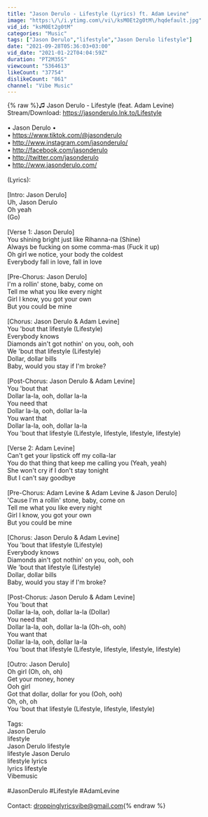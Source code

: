```yaml
---
title: "Jason Derulo - Lifestyle (Lyrics) ft. Adam Levine"
image: "https:\/\/i.ytimg.com\/vi\/ksM0Et2g0tM\/hqdefault.jpg"
vid_id: "ksM0Et2g0tM"
categories: "Music"
tags: ["Jason Derulo","lifestyle","Jason Derulo lifestyle"]
date: "2021-09-28T05:36:03+03:00"
vid_date: "2021-01-22T04:04:59Z"
duration: "PT2M35S"
viewcount: "5364613"
likeCount: "37754"
dislikeCount: "861"
channel: "Vibe Music"
---
```

{% raw %}♫ Jason Derulo - Lifestyle (feat. Adam Levine)<br />Stream/Download: <a rel="nofollow" target="blank" href="https://jasonderulo.lnk.to/Lifestyle">https://jasonderulo.lnk.to/Lifestyle</a><br /><br />• Jason Derulo •<br />• <a rel="nofollow" target="blank" href="https://www.tiktok.com/@jasonderulo">https://www.tiktok.com/@jasonderulo</a><br /> • <a rel="nofollow" target="blank" href="http://www.instagram.com/jasonderulo/">http://www.instagram.com/jasonderulo/</a> <br /> • <a rel="nofollow" target="blank" href="http://facebook.com/jasonderulo">http://facebook.com/jasonderulo</a> <br /> • <a rel="nofollow" target="blank" href="http://twitter.com/jasonderulo">http://twitter.com/jasonderulo</a>  <br /> • <a rel="nofollow" target="blank" href="http://www.jasonderulo.com/">http://www.jasonderulo.com/</a><br /><br />(Lyrics):<br /><br />[Intro: Jason Derulo]<br />Uh, Jason Derulo<br />Oh yeah<br />(Go)<br /><br />[Verse 1: Jason Derulo]<br />You shining bright just like Rihanna-na (Shine)<br />Always be fucking on some comma-mas (Fuck it up)<br />Oh girl we notice, your body the coldest<br />Everybody fall in love, fall in love<br /><br />[Pre-Chorus: Jason Derulo]<br />I'm a rollin' stone, baby, come on<br />Tell me what you like every night<br />Girl I know, you got your own<br />But you could be mine<br /><br />[Chorus: Jason Derulo &amp; Adam Levine]<br />You 'bout that lifestyle (Lifestyle)<br />Everybody knows<br />Diamonds ain't got nothin' on you, ooh, ooh<br />We 'bout that lifestyle (Lifestyle)<br />Dollar, dollar bills<br />Baby, would you stay if I'm broke?<br /><br />[Post-Chorus: Jason Derulo &amp; Adam Levine]<br />You 'bout that<br />Dollar la-la, ooh, dollar la-la<br />You need that<br />Dollar la-la, ooh, dollar la-la<br />You want that<br />Dollar la-la, ooh, dollar la-la<br />You 'bout that lifestyle (Lifestyle, lifestyle, lifestyle, lifestylе)<br /><br />[Verse 2: Adam Levine]<br />Can't get your lipstick off my colla-lar<br />You do that thing that keep me calling you (Yeah, yеah)<br />She won't cry if I don't stay tonight<br />But I can't say goodbye<br /><br />[Pre-Chorus: Adam Levine &amp; Adam Levine &amp; Jason Derulo]<br />'Cause I'm a rollin' stone, baby, come on<br />Tell me what you like every night<br />Girl I know, you got your own<br />But you could be mine<br /><br />[Chorus: Jason Derulo &amp; Adam Levine]<br />You 'bout that lifestyle (Lifestyle)<br />Everybody knows<br />Diamonds ain't got nothin' on you, ooh, ooh<br />We 'bout that lifestyle (Lifestyle)<br />Dollar, dollar bills<br />Baby, would you stay if I'm broke?<br /><br />[Post-Chorus: Jason Derulo &amp; Adam Levine]<br />You 'bout that<br />Dollar la-la, ooh, dollar la-la (Dollar)<br />You need that<br />Dollar la-la, ooh, dollar la-la (Oh-oh, ooh)<br />You want that<br />Dollar la-la, ooh, dollar la-la<br />You 'bout that lifestyle (Lifestyle, lifestyle, lifestyle, lifestyle)<br /><br />[Outro: Jason Derulo]<br />Oh girl (Oh, oh, oh)<br />Get your money, honey<br />Ooh girl<br />Got that dollar, dollar for you (Ooh, ooh)<br />Oh, oh, oh<br />You 'bout that lifestyle (Lifestyle, lifestyle, lifestyle)<br /><br />Tags:<br />Jason Derulo<br />lifestyle<br />Jason Derulo lifestyle<br />lifestyle Jason Derulo<br />lifestyle lyrics<br />lyrics lifestyle<br />Vibemusic<br /><br />#JasonDerulo #Lifestyle #AdamLevine<br /><br />Contact: droppinglyricsvibe@gmail.com{% endraw %}
